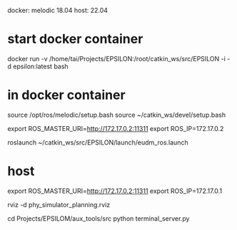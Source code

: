 docker: melodic 18.04
host: 22.04

# start docker container
docker run -v /home/tai/Projects/EPSILON:/root/catkin_ws/src/EPSILON -i -d epsilon:latest bash


# in docker container
source /opt/ros/melodic/setup.bash
source ~/catkin_ws/devel/setup.bash

export ROS_MASTER_URI=http://172.17.0.2:11311
export ROS_IP=172.17.0.2

roslaunch ~/catkin_ws/src/EPSILON/launch/eudm_ros.launch

# host
export ROS_MASTER_URI=http://172.17.0.2:11311
export ROS_IP=172.17.0.1

rviz -d phy_simulator_planning.rviz

cd Projects/EPSILOM/aux_tools/src
python terminal_server.py